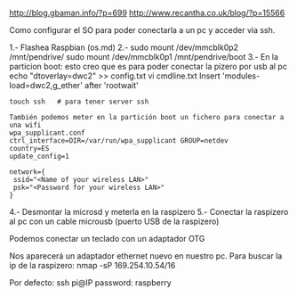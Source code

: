 http://blog.gbaman.info/?p=699
http://www.recantha.co.uk/blog/?p=15566

Como configurar el SO para poder conectarla a un pc y acceder via ssh.



1.- Flashea Raspbian (os.md)
2.-
  sudo mount /dev/mmcblk0p2 /mnt/pendrive/
  sudo mount /dev/mmcblk0p1 /mnt/pendrive/boot
3.- En la particion boot:
    esto creo que es para poder conectar la pizero por usb al pc
    echo "dtoverlay=dwc2" >> config.txt
    vi cmdline.txt
    Insert 'modules-load=dwc2,g_ether' after 'rootwait'

    touch ssh   # para tener server ssh

    También podemos meter en la partición boot un fichero para conectar a una wifi
    wpa_supplicant.conf
    ctrl_interface=DIR=/var/run/wpa_supplicant GROUP=netdev
    country=ES
    update_config=1

    network={
     ssid="<Name of your wireless LAN>"
     psk="<Password for your wireless LAN>"
    }
4.- Desmontar la microsd y meterla en la raspizero
5.- Conectar la raspizero al pc con un cable microusb (puerto USB de la raspizero)


Podemos conectar un teclado con un adaptador OTG

Nos aparecerá un adaptador ethernet nuevo en nuestro pc.
Para buscar la ip de la raspizero:
nmap -sP 169.254.10.54/16


Por defecto:
ssh pi@IP
password: raspberry
